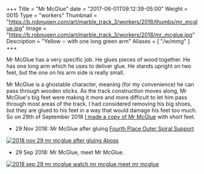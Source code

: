 +++
Title = "Mr McGlue"
date = "2017-06-01T09:12:39-05:00"
Weight = 0015
Type = "workers"
Thumbnail = "https://b.robnugen.com/art/marble_track_3/workers/2018/thumbs/mr_mcglue.jpg"
Image = "https://b.robnugen.com/art/marble_track_3/workers/2018/mr_mcglue.jpg"
Description = "Yellow ∩ with one long green arm"
Aliases = [
  "/w/mmg"
]
+++

Mr McGlue has a very specific job.  He glues pieces of wood together.  He has one long arm which he uses to deliver glue.  He stands upright on two feet, but the one on his arm side is really small.

Mr McGlue is a ghostable character, meaning (for my
convenience) he can pass through wooden sticks.  As the track
construction moves along, Mr McGlue's big feet were making it more and
more difficult to let him pass through most areas of the track.  I had considered removing his big
shoes, but they are glued to his feet in a way that would damage his
feet too much.  So on 29th of September 2018 [I made a copy of Mr McGlue](/episode/2018/september/three-mr-mcglues/) with short feet.

* 29 Nov 2018: Mr McGlue after gluing [Fourth Place Outer Spiral Support](/parts/005p_fifth_placed_outer_spiral_support/)

[![2018 nov 29 mr mcglue after gluing 4poss](//b.robnugen.com/art/marble_track_3/workers/2018/thumbs/2018_nov_29_mr_mcglue_after_gluing_4poss.jpg)](//b.robnugen.com/art/marble_track_3/workers/2018/2018_nov_29_mr_mcglue_after_gluing_4poss.jpg)

* 29 Sep 2018: Mr McGlue, meet Mr McGlue.

[![2018 sep 29 mr mcglue watch mr mcglue meet mr mcglue](//b.robnugen.com/art/marble_track_3/set/2018/thumbs/2018_sep_29_mr_mcglue_watch_mr_mcglue_meet_mr_mcglue.jpg)](//b.robnugen.com/art/marble_track_3/set/2018/2018_sep_29_mr_mcglue_watch_mr_mcglue_meet_mr_mcglue.jpg)

